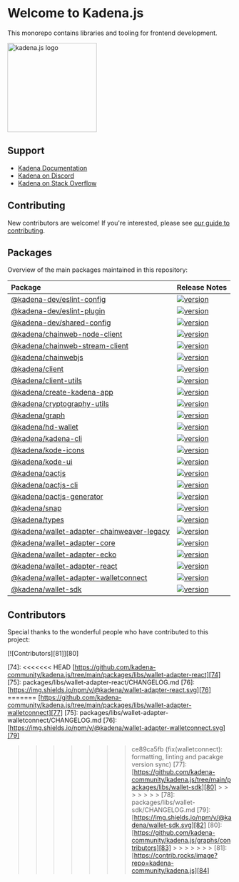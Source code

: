 # Welcome to Kadena.js

This monorepo contains libraries and tooling for frontend development.

<picture>
  <source srcset="./common/images/Kadena.JS_logo-white.png" media="(prefers-color-scheme: dark)"/>
  <img src="./common/images/Kadena.JS_logo-black.png" width="200" alt="kadena.js logo" />
</picture>

## Support

- [Kadena Documentation][1]
- [Kadena on Discord][2]
- [Kadena on Stack Overflow][3]

## Contributing

New contributors are welcome! If you're interested, please see [our guide to
contributing][4].

## Packages

Overview of the main packages maintained in this repository:

<!--packageTable start -->

| Package                                         | Release Notes        |
| :---------------------------------------------- | :------------------- |
| [@kadena-dev/eslint-config][5]                  | [![version][7]][6]   |
| [@kadena-dev/eslint-plugin][8]                  | [![version][10]][9]  |
| [@kadena-dev/shared-config][11]                 | [![version][13]][12] |
| [@kadena/chainweb-node-client][14]              | [![version][16]][15] |
| [@kadena/chainweb-stream-client][17]            | [![version][19]][18] |
| [@kadena/chainwebjs][20]                        | [![version][22]][21] |
| [@kadena/client][23]                            | [![version][25]][24] |
| [@kadena/client-utils][26]                      | [![version][28]][27] |
| [@kadena/create-kadena-app][29]                 | [![version][31]][30] |
| [@kadena/cryptography-utils][32]                | [![version][34]][33] |
| [@kadena/graph][35]                             | [![version][37]][36] |
| [@kadena/hd-wallet][38]                         | [![version][40]][39] |
| [@kadena/kadena-cli][41]                        | [![version][43]][42] |
| [@kadena/kode-icons][44]                        | [![version][46]][45] |
| [@kadena/kode-ui][47]                           | [![version][49]][48] |
| [@kadena/pactjs][50]                            | [![version][52]][51] |
| [@kadena/pactjs-cli][53]                        | [![version][55]][54] |
| [@kadena/pactjs-generator][56]                  | [![version][58]][57] |
| [@kadena/snap][59]                              | [![version][61]][60] |
| [@kadena/types][62]                             | [![version][64]][63] |
| [@kadena/wallet-adapter-chainweaver-legacy][65] | [![version][67]][66] |
| [@kadena/wallet-adapter-core][68]               | [![version][70]][69] |
| [@kadena/wallet-adapter-ecko][71]               | [![version][73]][72] |
| [@kadena/wallet-adapter-react][74]              | [![version][76]][75] |
| [@kadena/wallet-adapter-walletconnect][77]      | [![version][79]][78] |
| [@kadena/wallet-sdk][80]                        | [![version][82]][81] |

<!--packageTable end -->

## Contributors

Special thanks to the wonderful people who have contributed to this project:

\[!\[Contributors]\[81]]\[80]

\[74]: <<<<<<< HEAD
[https://github.com/kadena-community/kadena.js/tree/main/packages/libs/wallet-adapter-react][74]
\[75]: packages/libs/wallet-adapter-react/CHANGELOG.md \[76]:
[https://img.shields.io/npm/v/@kadena/wallet-adapter-react.svg][76] =======
[https://github.com/kadena-community/kadena.js/tree/main/packages/libs/wallet-adapter-walletconnect][77]
\[75]: packages/libs/wallet-adapter-walletconnect/CHANGELOG.md \[76]:
[https://img.shields.io/npm/v/@kadena/wallet-adapter-walletconnect.svg][79]

> > > > > > > ce89ca5fb (fix(walletconnect): formatting, linting and pacakge
> > > > > > > version sync) \[77]:
> > > > > > > [https://github.com/kadena-community/kadena.js/tree/main/packages/libs/wallet-sdk][80] > > > > > > >
> > > > > > > \[78]: packages/libs/wallet-sdk/CHANGELOG.md \[79]:
> > > > > > > [https://img.shields.io/npm/v/@kadena/wallet-sdk.svg][82] \[80]:
> > > > > > > [https://github.com/kadena-community/kadena.js/graphs/contributors][83] > > > > > > >
> > > > > > > \[81]:
> > > > > > > [https://contrib.rocks/image?repo=kadena-community/kadena.js][84]

[1]: https://docs.kadena.io
[2]: https://discord.io/kadena
[3]: https://stackoverflow.com/questions/tagged/kadena
[4]: ./CONTRIBUTING.md
[5]:
  https://github.com/kadena-community/kadena.js/tree/main/packages/tools/eslint-config
[6]: packages/tools/eslint-config/CHANGELOG.md
[7]: https://img.shields.io/npm/v/@kadena-dev/eslint-config.svg
[8]:
  https://github.com/kadena-community/kadena.js/tree/main/packages/tools/eslint-plugin
[9]: packages/tools/eslint-plugin/CHANGELOG.md
[10]: https://img.shields.io/npm/v/@kadena-dev/eslint-plugin.svg
[11]:
  https://github.com/kadena-community/kadena.js/tree/main/packages/tools/shared-config
[12]: packages/tools/shared-config/CHANGELOG.md
[13]: https://img.shields.io/npm/v/@kadena-dev/shared-config.svg
[14]:
  https://github.com/kadena-community/kadena.js/tree/main/packages/libs/chainweb-node-client
[15]: packages/libs/chainweb-node-client/CHANGELOG.md
[16]: https://img.shields.io/npm/v/@kadena/chainweb-node-client.svg
[17]:
  https://github.com/kadena-community/kadena.js/tree/main/packages/libs/chainweb-stream-client
[18]: packages/libs/chainweb-stream-client/CHANGELOG.md
[19]: https://img.shields.io/npm/v/@kadena/chainweb-stream-client.svg
[20]:
  https://github.com/kadena-community/kadena.js/tree/main/packages/libs/chainwebjs
[21]: packages/libs/chainwebjs/CHANGELOG.md
[22]: https://img.shields.io/npm/v/@kadena/chainwebjs.svg
[23]:
  https://github.com/kadena-community/kadena.js/tree/main/packages/libs/client
[24]: packages/libs/client/CHANGELOG.md
[25]: https://img.shields.io/npm/v/@kadena/client.svg
[26]:
  https://github.com/kadena-community/kadena.js/tree/main/packages/libs/client-utils
[27]: packages/libs/client-utils/CHANGELOG.md
[28]: https://img.shields.io/npm/v/@kadena/client-utils.svg
[29]:
  https://github.com/kadena-community/kadena.js/tree/main/packages/tools/create-kadena-app
[30]: packages/tools/create-kadena-app/CHANGELOG.md
[31]: https://img.shields.io/npm/v/@kadena/create-kadena-app.svg
[32]:
  https://github.com/kadena-community/kadena.js/tree/main/packages/libs/cryptography-utils
[33]: packages/libs/cryptography-utils/CHANGELOG.md
[34]: https://img.shields.io/npm/v/@kadena/cryptography-utils.svg
[35]:
  https://github.com/kadena-community/kadena.js/tree/main/packages/apps/graph
[36]: packages/apps/graph/CHANGELOG.md
[37]: https://img.shields.io/npm/v/@kadena/graph.svg
[38]:
  https://github.com/kadena-community/kadena.js/tree/main/packages/libs/hd-wallet
[39]: packages/libs/hd-wallet/CHANGELOG.md
[40]: https://img.shields.io/npm/v/@kadena/hd-wallet.svg
[41]:
  https://github.com/kadena-community/kadena.js/tree/main/packages/tools/kadena-cli
[42]: packages/tools/kadena-cli/CHANGELOG.md
[43]: https://img.shields.io/npm/v/@kadena/kadena-cli.svg
[44]:
  https://github.com/kadena-community/kadena.js/tree/main/packages/libs/kode-icons
[45]: packages/libs/kode-icons/CHANGELOG.md
[46]: https://img.shields.io/npm/v/@kadena/kode-icons.svg
[47]:
  https://github.com/kadena-community/kadena.js/tree/main/packages/libs/kode-ui
[48]: packages/libs/kode-ui/CHANGELOG.md
[49]: https://img.shields.io/npm/v/@kadena/kode-ui.svg
[50]:
  https://github.com/kadena-community/kadena.js/tree/main/packages/libs/pactjs
[51]: packages/libs/pactjs/CHANGELOG.md
[52]: https://img.shields.io/npm/v/@kadena/pactjs.svg
[53]:
  https://github.com/kadena-community/kadena.js/tree/main/packages/tools/pactjs-cli
[54]: packages/tools/pactjs-cli/CHANGELOG.md
[55]: https://img.shields.io/npm/v/@kadena/pactjs-cli.svg
[56]:
  https://github.com/kadena-community/kadena.js/tree/main/packages/libs/pactjs-generator
[57]: packages/libs/pactjs-generator/CHANGELOG.md
[58]: https://img.shields.io/npm/v/@kadena/pactjs-generator.svg
[59]: https://github.com/kadena-community/kadena.js/tree/main/packages/libs/snap
[60]: packages/libs/snap/CHANGELOG.md
[61]: https://img.shields.io/npm/v/@kadena/snap.svg
[62]:
  https://github.com/kadena-community/kadena.js/tree/main/packages/libs/types
[63]: packages/libs/types/CHANGELOG.md
[64]: https://img.shields.io/npm/v/@kadena/types.svg
[65]:
  https://github.com/kadena-community/kadena.js/tree/main/packages/libs/wallet-adapter-chainweaver-legacy
[66]: packages/libs/wallet-adapter-chainweaver-legacy/CHANGELOG.md
[67]: https://img.shields.io/npm/v/@kadena/wallet-adapter-chainweaver-legacy.svg
[68]:
  https://github.com/kadena-community/kadena.js/tree/main/packages/libs/wallet-adapter-core
[69]: packages/libs/wallet-adapter-core/CHANGELOG.md
[70]: https://img.shields.io/npm/v/@kadena/wallet-adapter-core.svg
[71]:
  https://github.com/kadena-community/kadena.js/tree/main/packages/libs/wallet-adapter-ecko
[72]: packages/libs/wallet-adapter-ecko/CHANGELOG.md
[73]: https://img.shields.io/npm/v/@kadena/wallet-adapter-ecko.svg
[74]:
  https://github.com/kadena-community/kadena.js/tree/main/packages/libs/wallet-adapter-react
[75]: packages/libs/wallet-adapter-react/CHANGELOG.md
[76]: https://img.shields.io/npm/v/@kadena/wallet-adapter-react.svg
[77]:
  https://github.com/kadena-community/kadena.js/tree/main/packages/libs/wallet-adapter-walletconnect
[78]: packages/libs/wallet-adapter-walletconnect/CHANGELOG.md
[79]: https://img.shields.io/npm/v/@kadena/wallet-adapter-walletconnect.svg
[80]:
  https://github.com/kadena-community/kadena.js/tree/main/packages/libs/wallet-sdk
[81]: packages/libs/wallet-sdk/CHANGELOG.md
[82]: https://img.shields.io/npm/v/@kadena/wallet-sdk.svg
[83]: https://github.com/kadena-community/kadena.js/graphs/contributors
[84]: https://contrib.rocks/image?repo=kadena-community/kadena.js
